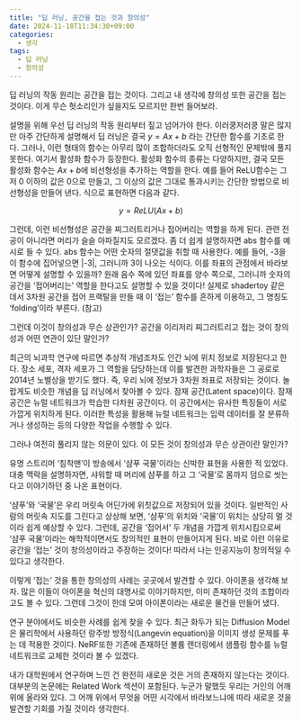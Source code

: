 ```yaml
---
title: "딥 러닝, 공간을 접는 것과 창의성"
date: 2024-11-18T11:34:30+09:00
categories:
  - 생각
tags:
  - 딥 러닝
  - 창의성
---
```


딥 러닝의 작동 원리는 공간을 접는 것이다. 그리고 내 생각에 창의성 또한 공간을 접는 것이다. 이게 무슨 헛소리인가 싶을지도 모르지만 한번 들어보라.

설명을 위해 우선 딥 러닝의 작동 원리부터 짚고 넘어가야 한다. 이러쿵저러쿵 말은 많지만 아주 간단하게 설명해서 딥 러닝은 결국 $y=Ax+b$ 라는 간단한 함수를 기초로 한다. 그러나, 이런 형태의 함수는 아무리 많이 조합하더라도 오직 선형적인 문제밖에 풀지 못한다. 여기서 활성화 함수가 등장한다. 활성화 함수의 종류는 다양하지만, 결국 모든 활성화 함수는 $Ax+b$에 비선형성을 추가하는 역할을 한다. 예를 들어 ReLU함수는 그저 0 이하의 값은 0으로 만들고, 그 이상의 값은 그대로 통과시키는 간단한 방법으로 비선형성을 만들어 낸다. 식으로 표현하면 다음과 같다.


$$
y = ReLU(Ax+b)
$$


그런데, 이런 비선형성은 공간을 찌그러트리거나 접어버리는 역할을 하게 된다. 관련 전공이 아니라면 머리가 슬슬 아파질지도 모르겠다. 좀 더 쉽게 설명하자면 abs 함수를 예시로 들 수 있다. abs 함수는 어떤 숫자의 절댓값을 취할 때 사용한다. 예를 들어, -3을 이 함수에 집어넣으면 |-3|, 그러니까 3이 나오는 식이다. 이를 좌표의 관점에서 바라보면 어떻게 설명할 수 있을까? 원래 음수 쪽에 있던 좌표를 양수 쪽으로, 그러니까 숫자의 공간을 ‘접어버리는’ 역할을 한다고도 설명할 수 있을 것이다! 실제로 shadertoy 같은 데서 3차원 공간을 접어 프랙탈을 만들 때 이 ‘접는’ 함수를 흔하게 이용하고, 그 명칭도 ‘folding’이라 부른다. (참고)

그런데 이것이 창의성과 무슨 상관인가? 공간을 이리저리 찌그러트리고 접는 것이 창의성과 어떤 연관이 있단 말인가?

최근의 뇌과학 연구에 따르면 추상적 개념조차도 인간 뇌에 위치 정보로 저장된다고 한다. 장소 세포, 격자 세포가 그 역할을 담당하는데 이를 발견한 과학자들은 그 공로로 2014년 노벨상을 받기도 했다. 즉, 우리 뇌에 정보가 3차원 좌표로 저장되는 것이다. 놀랍게도 비슷한 개념을 딥 러닝에서 찾아볼 수 있다. 잠재 공간(Latent space)이다. 잠재 공간은 뉴럴 네트워크가 학습한 다차원 공간이다. 이 공간에서는 유사한 특징들이 서로 가깝게 위치하게 된다. 이러한 특성을 활용해 뉴럴 네트워크는 입력 데이터를 잘 분류하거나 생성하는 등의 다양한 작업을 수행할 수 있다.

그러나 여전히 풀리지 않는 의문이 있다. 이 모든 것이 창의성과 무슨 상관이란 말인가?

유명 스트리머 ‘침착맨’이 방송에서 ‘샴푸 국물’이라는 신박한 표현을 사용한 적 있었다. 대충 맥락을 설명하자면, 샤워할 때 머리에 샴푸를 하고 그 ‘국물’로 몸까지 덤으로 씻는다고 이야기하던 중 나온 표현이다.

‘샴푸’와 ‘국물’은 우리 머릿속 어딘가에 위칫값으로 저장되어 있을 것이다. 일반적인 사람의 머릿속 지도를 그린다고 상상해 보면, ‘샴푸’의 위치와 ‘국물’이 위치는 상당히 멀 것이라 쉽게 예상할 수 있다. 그런데, 공간을 ‘접어서’ 두 개념을 가깝게 위치시킴으로써 ‘샴푸 국물’이라는 해학적이면서도 창의적인 표현이 만들어지게 된다. 바로 이런 이유로 공간을 ‘접는’ 것이 창의성이라고 주장하는 것이다! 따라서 나는 인공지능이 창의적일 수 있다고 생각한다.

이렇게 ‘접는’ 것을 통한 창의성의 사례는 곳곳에서 발견할 수 있다. 아이폰을 생각해 보자. 많은 이들이 아이폰을 혁신의 대명사로 이야기하지만, 이미 존재하던 것의 조합이라고도 볼 수 있다. 그런데 그것이 한데 모여 아이폰이라는 새로운 물건을 만들어 냈다.

연구 분야에서도 비슷한 사례를 쉽게 찾을 수 있다. 최근 화두가 되는 Diffusion Model은 물리학에서 사용하던 랑주방 방정식(Langevin equation)을 이미지 생성 문제를 푸는 데 적용한 것이다. NeRF또한 기존에 존재하던 볼륨 렌더링에서 샘플링 함수를 뉴럴 네트워크로 교체한 것이라 볼 수 있겠다.

내가 대학원에서 연구하며 느낀 건 완전히 새로운 것은 거의 존재하지 않는다는 것이다. 대부분의 논문에는 Related Work 섹션이 포함된다. 누군가 말했듯 우리는 거인의 어깨 위에 올라와 있다. 그 어깨 위에서 무엇을 어떤 시각에서 바라보느냐에 따라 새로운 것을 발견할 기회를 가질 것이라 생각한다.


